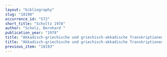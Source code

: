 ```yaml
---
layout: "bibliography"
slug: "18190"
occurrence_id: "572"
short_title: "Scholtz 1978"
author: "Scholz, Bernhard "
publication_year: "1978"
title: "Akkadisch-griechische und griechisch-akkadische Transkriptionen, geisteswiss. Diss."
title: "Akkadisch-griechische und griechisch-akkadische Transkriptionen, geisteswiss. Diss."
previous_item: "18193"
---
```

